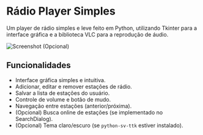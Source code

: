 # Rádio Player Simples

Um player de rádio simples e leve feito em Python, utilizando Tkinter para a interface gráfica e a biblioteca VLC para a reprodução de áudio.

![Screenshot (Opcional)](link_para_screenshot.png) <!-- Se tiver um screenshot, coloque o link aqui -->

## Funcionalidades

*   Interface gráfica simples e intuitiva.
*   Adicionar, editar e remover estações de rádio.
*   Salvar a lista de estações do usuário.
*   Controle de volume e botão de mudo.
*   Navegação entre estações (anterior/próxima).
*   (Opcional) Busca online de estações (se implementado no SearchDialog).
*   (Opcional) Tema claro/escuro (se `python-sv-ttk` estiver instalado).



